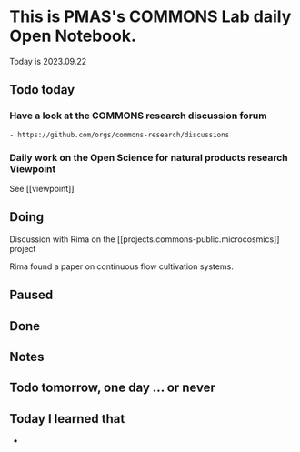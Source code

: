 
# This is PMAS's COMMONS Lab daily Open Notebook.

Today is 2023.09.22

## Todo today

### Have a look at the COMMONS research discussion forum
    - https://github.com/orgs/commons-research/discussions

### Daily work on the Open Science for natural products research Viewpoint

See [[viewpoint]]


###
###

## Doing

Discussion with Rima on the [[projects.commons-public.microcosmics]] project

Rima found a paper on continuous flow cultivation systems.


## Paused

## Done

## Notes

## Todo tomorrow, one day ... or never 


###
###


## Today I learned that

- 